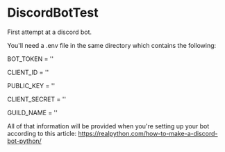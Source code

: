 # DiscordBotTest
First attempt at a discord bot.

You'll need a .env file in the same directory which contains the following:

BOT_TOKEN = ''

CLIENT_ID = ''

PUBLIC_KEY = ''

CLIENT_SECRET = ''

GUILD_NAME = ''

All of that information will be provided when you're setting up your bot according to this article:
https://realpython.com/how-to-make-a-discord-bot-python/

